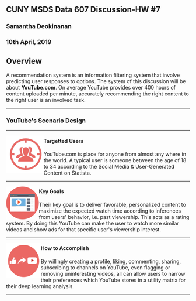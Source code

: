 ## CUNY MSDS Data 607 Discussion-HW #7
### Samantha Deokinanan
### 10th April, 2019

## Overview
A recommendation system is an information filtering system that involve predicting user responses to options. The system of this discussion will be about **YouTube.com**. On average YouTube provides over 400 hours of content uploaded per minute, accurately recommending the right content to the right user is an involved task.

***
### YouTube's Scenario Design
***
<img align="left" src="https://raw.githubusercontent.com/greeneyefirefly/Data607/master/HomeWork/HW7/picture%201.png" width=103 height=103> 

#### Targetted Users
YouTube.com is place for anyone from almost any where in the world. A typical user is someone between the age of 18 to 34 according to the Social Media & User-Generated Content on Statista.
***

<img align="left" src="https://raw.githubusercontent.com/greeneyefirefly/Data607/master/HomeWork/HW7/picture%202.png" width=90 height=90> 

#### Key Goals
Their key goal is to deliver favorable, personalized content to maximize the expected watch time according to inferences from users' behavior, i.e. past viewership. This acts as a rating system. By doing this YouTube can make the user to watch more similar videos and show ads for that specific user's viewership interest.
***

<img align="left" src="https://raw.githubusercontent.com/greeneyefirefly/Data607/master/HomeWork/HW7/picture%203.png" width=95 height=95> 

#### How to Accomplish
By willingly creating a profile, liking, commenting, sharing, subscribing to channels on YouTube, even flagging or removing uninteresting videos, all can allow users to narrow their preferences which YouTube stores in a utility matrix for their deep learning analysis.
***
